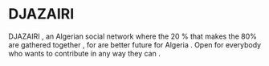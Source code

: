 # DJAZAIRI
DJAZAIRI , an Algerian social network where the 20 % that makes the 80% are gathered together , for are better future for Algeria .  Open for everybody who wants to contribute in any way they can . 
